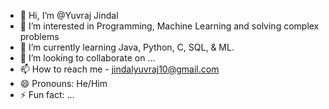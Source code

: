 - 👋 Hi, I’m @Yuvraj Jindal
- 👀 I’m interested in Programming, Machine Learning and solving complex problems
- 🌱 I’m currently learning Java, Python, C, SQL, & ML.
- 💞️ I’m looking to collaborate on ...
- 📫 How to reach me - jindalyuvraj10@gmail.com
- 😄 Pronouns: He/Him
- ⚡ Fun fact: ...

<!---
Jindal-YJ/Jindal-YJ is a ✨ special ✨ repository because its `README.md` (this file) appears on your GitHub profile.
You can click the Preview link to take a look at your changes.
--->
